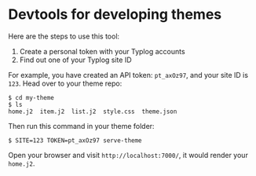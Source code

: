 # Devtools for developing themes

Here are the steps to use this tool:

1. Create a personal token with your Typlog accounts
2. Find out one of your Typlog site ID

For example, you have created an API token: `pt_axOz97`, and your site ID is `123`.
Head over to  your theme repo:

```
$ cd my-theme
$ ls
home.j2  item.j2  list.j2  style.css  theme.json
```

Then run this command in your theme folder:

```
$ SITE=123 TOKEN=pt_axOz97 serve-theme
```

Open your browser and visit `http://localhost:7000/`, it would render your `home.j2`.
